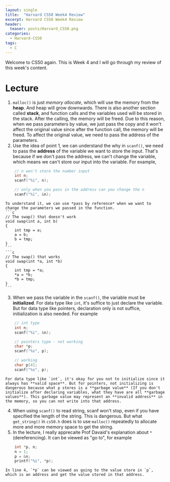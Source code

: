 ```yaml
---
layout: single
title:  "Harvard CS50 Week4 Review"
excerpt: Harvard CS50 Week4 Review
header:
  teaser: posts/Harvard_CS50.png
categories: 
  - Harvard-CS50
tags:
  - C
---
```


Welcome to CS50 again. This is Week 4 and I will go through my review of this week's content.

# Lecture
1. `malloc()` is just *memory allocate*, which will use the memory from the **heap**. And heap will grow downwards. There is also another section called **stack**, and function calls and the variables used will be stored in the stack. After the calling, the memory will be freed. Due to this reason, when we pass parameters by value, we just pass the copy and it won't affect the original value since after the function call, the memory will be freed. To affect the original value, we need to pass the address of the parameters.
2. Use the idea of point 1, we can understand the why in `scanf()`, we need to pass the **address** of the variable we want to store the input. That's because if we don't pass the address, we can't change the variable, which means we can't store our input into the variable. For example,
```c
    // n won't store the number input
    int n;
    scanf("%i", n);

    // only when you pass in the address can you change the n
    scanf("%i", &n);
```
    To understand it, we can use *pass by reference* when we want to change the parameters we passed in the function.
    ```c
    // The swap() that doesn't work
    void swap(int a, int b)
    {
        int tmp = a;
        a = b;
        b = tmp;
    }
    ```
    ```c
    // The swap() that works
    void swap(int *a, int *b)
    {
        int tmp = *a;
        *a = *b;
        *b = tmp;
    }
    ```
3. When we pass the variable in the `scanf()`, the variable must be **initialized**. For data type like `int`, it's suffice to just declare the variable. But for data type like pointers, declaration only is not suffice, initialization is also needed. For example
```c
    // int type
    int n;
    scanf("%i", &n);

    // pointers type - not working
    char *p;
    scanf("%s", p);

    // working
    char p[4];
    scanf("%s", p);
```
    For data type like `int`, it's okay for you not to initialize since it always has **valid space**. But for pointers, not initializing is dangerous because what p stores is a **garbage value** (If you don't initialize after declaring variables, what they have are all **garbage values**). This garbage value may represent an **invalid address** in the memory, so you can not write into that address.
4. When using `scanf()` to read string, scanf won't stop, even if you have specified the length of the string. This is dangerous. But what `get_string()` in `cs50.h` does is to use `malloc()` repeatedly to allocate more and more memory space to get the string.
5. In the lecture, I really apprecaite Prof Davaid's explanation about `*`(dereferencing). It can be viewed as "go to", for example
```c
    int *p, n;
    n = 1;
    p = &n;
    printf("%i", *p);
```
    In line 4, `*p` can be viewed as going to the value store in `p`, which is an address and get the value stored in that address.
